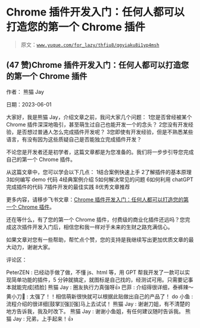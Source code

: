 # Chrome 插件开发入门：任何人都可以打造您的第一个 Chrome 插件

> 原文：[`www.yuque.com/for_lazy/thfiu8/qgyiaku8i1yp4msh`](https://www.yuque.com/for_lazy/thfiu8/qgyiaku8i1yp4msh)



## (47 赞)Chrome 插件开发入门：任何人都可以打造您的第一个 Chrome 插件 

作者： 熊猫 Jay 

日期：2023-06-01 

大家好，我是熊猫 Jay，介绍文章之前，我问大家几个问题： <ne-oli index-type="0"><ne-oli-i>1</ne-oli-i><ne-oli-c class="ne-oli-content" id="udabf8c9e" data-lake-id="udabf8c9e">您是否曾经被某个 Chrome 插件深深地吸引，甚至萌生过自己也能开发一个的念头？</ne-oli-c></ne-oli> <ne-oli index-type="0"><ne-oli-i>2</ne-oli-i><ne-oli-c class="ne-oli-content" id="ue6385ed9" data-lake-id="ue6385ed9">您没有开发经验，是否想过普通人怎么完成插件开发呢？</ne-oli-c></ne-oli> <ne-oli index-type="0"><ne-oli-i>3</ne-oli-i><ne-oli-c class="ne-oli-content" id="u3d5f4118" data-lake-id="u3d5f4118">您即使有开发经验，但是不熟悉某些语言，有没有因为这些质疑自己是否能独立完成插件开发？</ne-oli-c></ne-oli> 

不论您是开发者还是初学者，这篇文章都是为您准备的。我们将一步步引导您完成自己的第一个 Chrome 插件。 

从这篇文章中，您可以学会以下几点： <ne-oli index-type="0"><ne-oli-i>1</ne-oli-i><ne-oli-c class="ne-oli-content" id="u3a062c5b" data-lake-id="u3a062c5b">结合案例快速上手</ne-oli-c></ne-oli> <ne-oli index-type="0"><ne-oli-i>2</ne-oli-i><ne-oli-c class="ne-oli-content" id="ud5b4cea4" data-lake-id="ud5b4cea4">了解插件的基本原理</ne-oli-c></ne-oli> <ne-oli index-type="0"><ne-oli-i>3</ne-oli-i><ne-oli-c class="ne-oli-content" id="ud446059d" data-lake-id="ud446059d">如何编写 demo 代码</ne-oli-c></ne-oli> <ne-oli index-type="0"><ne-oli-i>4</ne-oli-i><ne-oli-c class="ne-oli-content" id="uf1f7dd1f" data-lake-id="uf1f7dd1f">经典案例介绍</ne-oli-c></ne-oli> <ne-oli index-type="0"><ne-oli-i>5</ne-oli-i><ne-oli-c class="ne-oli-content" id="u6c21dd22" data-lake-id="u6c21dd22">如何解决常见的问题</ne-oli-c></ne-oli> <ne-oli index-type="0"><ne-oli-i>6</ne-oli-i><ne-oli-c class="ne-oli-content" id="u3423cc32" data-lake-id="u3423cc32">如何利用 chatGPT 完成插件的代码</ne-oli-c></ne-oli> <ne-oli index-type="0"><ne-oli-i>7</ne-oli-i><ne-oli-c class="ne-oli-content" id="u81d63dfe" data-lake-id="u81d63dfe">插件开发的最佳实践</ne-oli-c></ne-oli> <ne-oli index-type="0"><ne-oli-i>8</ne-oli-i><ne-oli-c class="ne-oli-content" id="u9e8c6e8d" data-lake-id="u9e8c6e8d">优秀文章推荐</ne-oli-c></ne-oli> 

更多内容，请移步飞书文章：[Chrome 插件开发入门：任何人都可以打造您的第一个 Chrome 插件](https://zzi7a49xoa.feishu.cn/docx/I5Qnd3yq7o8D23xkEhjcOYJwn3g)。 

还在等什么，有了您的第一个 Chrome 插件，付费级的商业化插件还远吗？您完成这次插件开发入门后，相信您和我一样对于未来的生财之路充满信心。 

如果文章对您有一些帮助，帮忙点个赞，您的支持是我继续写出更加优质文章的最大动力，谢谢大家。 

评论区： 

PeterZEN : 已经动手做了做，不懂 js、html 等，用 GPT 帮我开发了一款可以实现简单功能的插件，5 分钟就搞定，就图标是自己找的，经测试可用。只需要记事本就能完成[捂脸] 熊猫 Jay : 圈友执行力真强呀👍 巴菲 : 介绍得很详细，泰裤辣～ 黄小刀🔪 : 太强了！！相信萌新很快就可以根据此贴做出自己的产品了！ do 小鱼 : 流程介绍的很详细[鼓掌][强][强]马上去试试！ 熊猫 Jay : 谢谢刀姐，有不清楚的地方告诉我，我及时改下。 熊猫 Jay : 谢谢小鱼姐，有任何建议随时告诉我。 熊猫 Jay : 兄弟，上手起来！👍